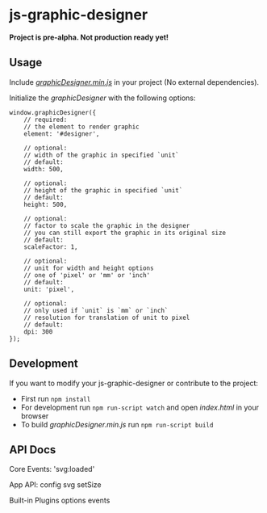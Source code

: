 js-graphic-designer
===================

__Project is pre-alpha. Not production ready yet!__



## Usage

Include [_graphicDesigner.min.js_](https://raw.githubusercontent.com/jorin-vogel/js-graphic-designer/gh-pages/graphicDesigner.min.js) in your project (No external dependencies).

Initialize the _graphicDesigner_ with the following options:

    window.graphicDesigner({
        // required:
        // the element to render graphic
        element: '#designer',

        // optional:
        // width of the graphic in specified `unit`
        // default:
        width: 500,

        // optional:
        // height of the graphic in specified `unit`
        // default:
        height: 500,

        // optional:
        // factor to scale the graphic in the designer
        // you can still export the graphic in its original size
        // default:
        scaleFactor: 1,

        // optional:
        // unit for width and height options
        // one of 'pixel' or 'mm' or 'inch'
        // default:
        unit: 'pixel',

        // optional:
        // only used if `unit` is `mm` or `inch`
        // resolution for translation of unit to pixel
        // default:
        dpi: 300
    });


## Development

If you want to modify your js-graphic-designer or contribute to the project:

- First run `npm install`
- For development run `npm run-script watch` and open _index.html_ in your browser
- To build _graphicDesigner.min.js_ run `npm run-script build`


## API Docs

Core Events:
'svg:loaded'

App API:
config
svg
setSize

Built-in Plugins
options
events
